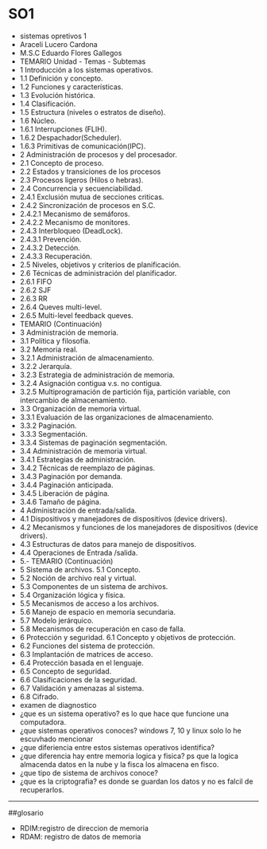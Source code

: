 # SO1
- sistemas opretivos 1 
 - Araceli Lucero Cardona
 - M.S.C Eduardo Flores Gallegos
 - TEMARIO
Unidad - Temas - Subtemas
- 1 Introducción a los sistemas
operativos.
- 1.1 Definición y concepto.
- 1.2 Funciones y características.
- 1.3 Evolución histórica.
- 1.4 Clasificación.
- 1.5 Estructura (niveles o estratos de
diseño).
-  1.6 Núcleo.
-  1.6.1 Interrupciones (FLIH).
- 1.6.2 Despachador(Scheduler).
- 1.6.3 Primitivas de
comunicación(IPC).
- 2 Administración de
procesos
y del procesador.
- 2.1 Concepto de proceso.
- 2.2 Estados y transiciones de los procesos
- 2.3 Procesos ligeros (Hilos o hebras).
- 2.4 Concurrencia y secuenciabilidad.
- 2.4.1 Exclusión mutua de secciones
criticas.
- 2.4.2 Sincronización de procesos en
S.C.
- 2.4.2.1 Mecanismo de
semáforos.
- 2.4.2.2 Mecanismo de
monitores.
- 2.4.3 Interbloqueo (DeadLock).
- 2.4.3.1 Prevención.
- 2.4.3.2 Detección.
- 2.4.3.3 Recuperación.
- 2.5 Niveles, objetivos y criterios de
planificación.
- 2.6 Técnicas de administración del
planificador.
- 2.6.1 FIFO
- 2.6.2 SJF
- 2.6.3 RR
- 2.6.4 Queves multi-level.
- 2.6.5 Multi-level feedback queves. 
- TEMARIO (Continuación)
- 3 Administración de
memoria.
- 3.1 Política y filosofía.
- 3.2 Memoria real.
- 3.2.1 Administración de
almacenamiento.
- 3.2.2 Jerarquía.
- 3.2.3 Estrategia de administración de
memoria.
- 3.2.4 Asignación contigua v.s. no
contigua.
- 3.2.5 Multiprogramación de partición
fija, partición variable, con
intercambio de
almacenamiento.
- 3.3 Organización de memoria virtual.
- 3.3.1 Evaluación de las
organizaciones de
almacenamiento.
- 3.3.2 Paginación.
- 3.3.3 Segmentación.
- 3.3.4 Sistemas de paginación
segmentación.
- 3.4 Administración de memoria virtual.
- 3.4.1 Estrategias de administración.
- 3.4.2 Técnicas de reemplazo de
páginas.
- 3.4.3 Paginación por demanda.
- 3.4.4 Paginación anticipada.
- 3.4.5 Liberación de página.
- 3.4.6 Tamaño de página.
- 4 Administración de
entrada/salida.
- 4.1 Dispositivos y manejadores de
dispositivos (device drivers).
- 4.2 Mecanismos y funciones de los
manejadores de dispositivos (device
drivers).
- 4.3 Estructuras de datos para manejo de
dispositivos.
- 4.4 Operaciones de Entrada /salida. 
- 5.- TEMARIO (Continuación)
- 5 Sistema de archivos. 5.1 Concepto.
- 5.2 Noción de archivo real y virtual.
- 5.3 Componentes de un sistema de
archivos.
- 5.4 Organización lógica y física.
- 5.5 Mecanismos de acceso a los archivos.
- 5.6 Manejo de espacio en memoria
secundaria.
- 5.7 Modelo jerárquico.
- 5.8 Mecanismos de recuperación en caso
de falla.
- 6 Protección y seguridad. 6.1 Concepto y objetivos de protección.
- 6.2 Funciones del sistema de protección.
- 6.3 Implantación de matrices de acceso.
- 6.4 Protección basada en el lenguaje.
- 6.5 Concepto de seguridad.
- 6.6 Clasificaciones de la seguridad.
- 6.7 Validación y amenazas al sistema.
- 6.8 Cifrado. 
 - examen de diagnostico
 - ¿que es un sistema operativo? es lo que hace que funcione una computadora.
 - ¿que sistemas operativos conoces? windows 7, 10 y linux solo lo he escuvhado mencionar
 - ¿que diferiencia entre estos sistemas operativos identifica? 
 - ¿que diferencia hay entre memoria logica y fisica? ps que la logica almacenda datos en la nube y la fisca los almacena en fisco.
 - ¿que tipo de sistema de archivos conoce?
 - ¿que es la criptografia? es donde se guardan los datos y no es falcil de recuperarlos.
 _____________________________________________________________________________________________
 ##glosario
 - RDIM:registro de direccion de memoria 
  - RDAM: registro de datos de memoria
